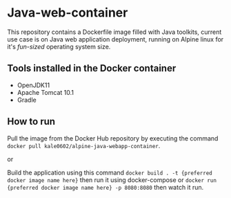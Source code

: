 # Java-web-container
This repository contains a Dockerfile image filled with Java toolkits, current use case is on Java web application deployment, running on Alpine linux for it's *fun-sized* operating system size.

## Tools installed in the Docker container
- OpenJDK11
- Apache Tomcat 10.1
- Gradle

## How to run
Pull the image from the Docker Hub repository by executing the command `docker pull kale0602/alpine-java-webapp-container`.

or

Build the application using this command `docker build . -t {preferred docker image name here}` then run it using docker-compose or `docker run {preferred docker image name here} -p 8080:8080` then watch it run.
